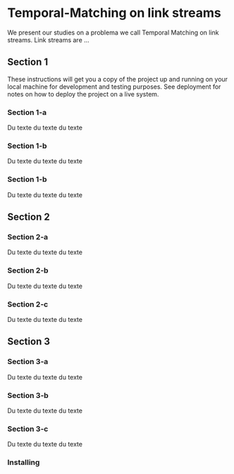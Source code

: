 # Temporal-Matching on link streams

We present our studies on a problema we call Temporal Matching on link streams.
Link streams are ...

## Section 1

These instructions will get you a copy of the project up and running on your local machine for development and testing purposes. See deployment for notes on how to deploy the project on a live system.

### Section 1-a

Du texte du texte du texte

### Section 1-b

Du texte du texte du texte

### Section 1-b

Du texte du texte du texte

## Section 2

### Section 2-a

Du texte du texte du texte

### Section 2-b

Du texte du texte du texte

### Section 2-c

Du texte du texte du texte

## Section 3

### Section 3-a

Du texte du texte du texte

### Section 3-b

Du texte du texte du texte

### Section 3-c

Du texte du texte du texte

### Installing

